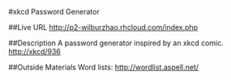 #xkcd Password Generator

##Live URL
<http://p2-wilburzhao.rhcloud.com/index.php>

##Description
A password generator inspired by an xkcd comic. <http://xkcd/936>

##Outside Materials
Word lists: <http://wordlist.aspell.net/>
